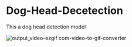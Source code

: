 # Dog-Head-Decetection
This a dog head detection model

![output_video-ezgif com-video-to-gif-converter](https://github.com/user-attachments/assets/d6481c4d-3f92-4247-8199-cd0e871d0eee)


